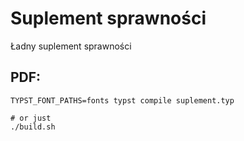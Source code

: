# Suplement sprawności

Ładny suplement sprawności

## PDF:

```
TYPST_FONT_PATHS=fonts typst compile suplement.typ

# or just
./build.sh
```
